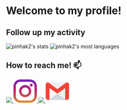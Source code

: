 # Welcome to my profile!

## Follow up my activity

<div>
<p>
   <img width="530em" src="https://github-readme-stats.vercel.app/api?username=pinhak2&show_icons=true&theme=dracula&include_all_commits=true&count_private=true" alt="pinhak2's stats"/>
   <img width="530em" src="https://github-readme-stats.vercel.app/api/top-langs/?username=pinhak2&layout=compact&theme=dracula" alt="pinhak2's most languages"/>
   </p>
</div>
 
 
## How to reach me! 📫
<div>
    <a href="https://www.fb.com/pinhak">
        <img src="https://cdn.jsdelivr.net/gh/devicons/devicon/icons/facebook/facebook-original.svg" width="10%"/>
    </a>
    <a href="https://www.instagram.com/schneider.william" target="_blank">
        <img src="./assets/instagram.png" target="_blank">
    </a>
    <a href="https://www.linkedin.com/in/   william-de-lima-schneider-955a05a5/?locale=en_US"   target="_blank">
        <img src="https://cdn.jsdelivr.net/gh/devicons/devicon/icons/linkedin/linkedin-original.svg" width="10%"/>  
    </a>
    <a href = "mailto:william.lima.schneider@gmail.com">
        <img src="./assets/gmail.png" target="_blank">
    </a>

<div>
